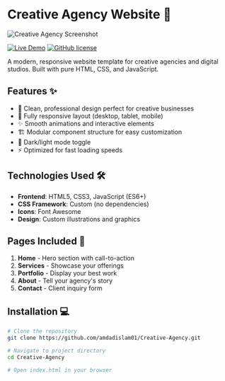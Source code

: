 # Creative Agency Website 🌟

![Creative Agency Screenshot](https://raw.githubusercontent.com/amdadislam01/Creative-Agency/main/screenshot.png)

[![Live Demo](https://img.shields.io/badge/🚀_Live_Demo-Visit_Now-blue)](https://amdadislam01.github.io/Creative-Agency/)
[![GitHub license](https://img.shields.io/github/license/amdadislam01/Creative-Agency)](https://github.com/amdadislam01/Creative-Agency/blob/main/LICENSE)

A modern, responsive website template for creative agencies and digital studios. Built with pure HTML, CSS, and JavaScript.

## Features ✨

- 🎨 Clean, professional design perfect for creative businesses
- 📱 Fully responsive layout (desktop, tablet, mobile)
- ✨ Smooth animations and interactive elements
- 🏗️ Modular component structure for easy customization
- 🌙 Dark/light mode toggle
- ⚡ Optimized for fast loading speeds

## Technologies Used 🛠️

- **Frontend**: HTML5, CSS3, JavaScript (ES6+)
- **CSS Framework**: Custom (no dependencies)
- **Icons**: Font Awesome
- **Design**: Custom illustrations and graphics

## Pages Included 📄

1. **Home** - Hero section with call-to-action
2. **Services** - Showcase your offerings
3. **Portfolio** - Display your best work
4. **About** - Tell your agency's story
5. **Contact** - Client inquiry form

## Installation 💻

```bash
# Clone the repository
git clone https://github.com/amdadislam01/Creative-Agency.git

# Navigate to project directory
cd Creative-Agency

# Open index.html in your browser
